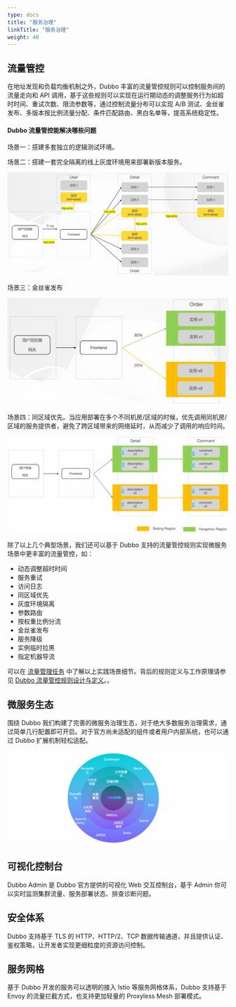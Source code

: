 ```yaml
---
type: docs
title: "服务治理"
linkTitle: "服务治理"
weight: 40
---
```



## 流量管控

在地址发现和负载均衡机制之外，Dubbo 丰富的流量管控规则可以控制服务间的流量走向和 API 调用，基于这些规则可以实现在运行期动态的调整服务行为如超时时间、重试次数、限流参数等，通过控制流量分布可以实现 A/B 测试、金丝雀发布、多版本按比例流量分配、条件匹配路由、黑白名单等，提高系统稳定性。

#### Dubbo 流量管控能解决哪些问题
场景一：搭建多套独立的逻辑测试环境。

场景二：搭建一套完全隔离的线上灰度环境用来部署新版本服务。

![gray1](/imgs/v3/tasks/gray/gray1.png)

场景三：金丝雀发布

![weight1.png](/imgs/v3/tasks/weight/weight1.png)

场景四：同区域优先。当应用部署在多个不同机房/区域的时候，优先调用同机房/区域的服务提供者，避免了跨区域带来的网络延时，从而减少了调用的响应时间。

![region1](/imgs/v3/tasks/region/region1.png)

除了以上几个典型场景，我们还可以基于 Dubbo 支持的流量管控规则实现微服务场景中更丰富的流量管控，如：

* 动态调整超时时间
* 服务重试
* 访问日志
* 同区域优先
* 灰度环境隔离
* 参数路由
* 按权重比例分流
* 金丝雀发布
* 服务降级
* 实例临时拉黑
* 指定机器导流

可以在 [流量管理任务](../../../tasks/traffic-management/) 中了解以上实践场景细节。背后的规则定义与工作原理请参见 [Dubbo 流量管控规则设计与定义](../../../core-features/traffic/)。。

## 微服务生态
围绕 Dubbo 我们构建了完善的微服务治理生态，对于绝大多数服务治理需求，通过简单几行配置即可开启。对于官方尚未适配的组件或者用户内部系统，也可以通过 Dubbo 扩展机制轻松适配。

![governance](/imgs/v3/what/governance.png)

## 可视化控制台
Dubbo Admin 是 Dubbo 官方提供的可视化 Web 交互控制台，基于 Admin 你可以实时监测集群流量、服务部署状态、排查诊断问题。

## 安全体系
Dubbo 支持基于 TLS 的 HTTP、HTTP/2、TCP 数据传输通道，并且提供认证、鉴权策略，让开发者实现更细粒度的资源访问控制。

## 服务网格
基于 Dubbo 开发的服务可以透明的接入 Istio 等服务网格体系，Dubbo 支持基于 Envoy 的流量拦截方式，也支持更加轻量的 Proxyless Mesh 部署模式。